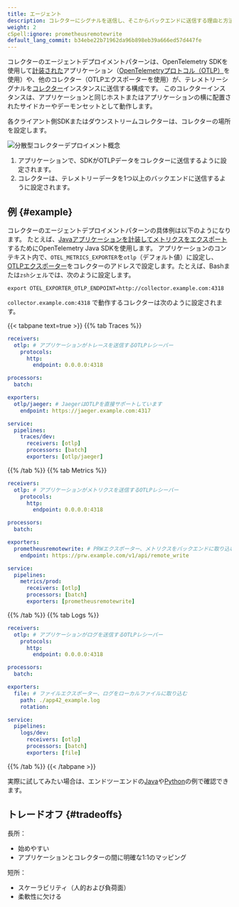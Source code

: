 ```yaml
---
title: エージェント
description: コレクターにシグナルを送信し、そこからバックエンドに送信する理由と方法
weight: 2
cSpell:ignore: prometheusremotewrite
default_lang_commit: b34ebe22b71962da96b898eb39a666ed57d447fe
---
```


コレクターのエージェントデプロイメントパターンは、OpenTelemetry SDKを使用して[計装された][instrumentation]アプリケーション（[OpenTelemetryプロトコル（OTLP）][otlp]を使用）や、他のコレクター（OTLPエクスポーターを使用）が、テレメトリーシグナルを[コレクター][collector]インスタンスに送信する構成です。
このコレクターインスタンスは、アプリケーションと同じホストまたはアプリケーションの横に配置されたサイドカーやデーモンセットとして動作します。

各クライアント側SDKまたはダウンストリームコレクターは、コレクターの場所を設定します。

![分散型コレクターデプロイメント概念](../../img/otel-agent-sdk.svg)

1. アプリケーションで、SDKがOTLPデータをコレクターに送信するように設定されます。
1. コレクターは、テレメトリーデータを1つ以上のバックエンドに送信するように設定されます。

## 例 {#example}

コレクターのエージェントデプロイメントパターンの具体例は以下のようになります。
たとえば、[Javaアプリケーションを計装してメトリクスをエクスポート][instrument-java-metrics]するためにOpenTelemetry Java SDKを使用します。
アプリケーションのコンテキスト内で、`OTEL_METRICS_EXPORTER`を`otlp`（デフォルト値）に設定し、[OTLPエクスポーター][otlp-exporter]をコレクターのアドレスで設定します。たとえば、Bashまたは`zsh`シェルでは、次のように設定します。

```shell
export OTEL_EXPORTER_OTLP_ENDPOINT=http://collector.example.com:4318
```

`collector.example.com:4318` で動作するコレクターは次のように設定されます。

{{< tabpane text=true >}} {{% tab Traces %}}

```yaml
receivers:
  otlp: # アプリケーションがトレースを送信するOTLPレシーバー
    protocols:
      http:
        endpoint: 0.0.0.0:4318

processors:
  batch:

exporters:
  otlp/jaeger: # JaegerはOTLPを直接サポートしています
    endpoint: https://jaeger.example.com:4317

service:
  pipelines:
    traces/dev:
      receivers: [otlp]
      processors: [batch]
      exporters: [otlp/jaeger]
```

{{% /tab %}} {{% tab Metrics %}}

```yaml
receivers:
  otlp: # アプリケーションがメトリクスを送信するOTLPレシーバー
    protocols:
      http:
        endpoint: 0.0.0.0:4318

processors:
  batch:

exporters:
  prometheusremotewrite: # PRWエクスポーター、メトリクスをバックエンドに取り込む
    endpoint: https://prw.example.com/v1/api/remote_write

service:
  pipelines:
    metrics/prod:
      receivers: [otlp]
      processors: [batch]
      exporters: [prometheusremotewrite]
```

{{% /tab %}} {{% tab Logs %}}

```yaml
receivers:
  otlp: # アプリケーションがログを送信するOTLPレシーバー
    protocols:
      http:
        endpoint: 0.0.0.0:4318

processors:
  batch:

exporters:
  file: # ファイルエクスポーター、ログをローカルファイルに取り込む
    path: ./app42_example.log
    rotation:

service:
  pipelines:
    logs/dev:
      receivers: [otlp]
      processors: [batch]
      exporters: [file]
```

{{% /tab %}} {{< /tabpane >}}

実際に試してみたい場合は、エンドツーエンドの[Java][java-otlp-example]や[Python][py-otlp-example]の例で確認できます。

## トレードオフ {#tradeoffs}

長所：

- 始めやすい
- アプリケーションとコレクターの間に明確な1:1のマッピング

短所：

- スケーラビリティ（人的および負荷面）
- 柔軟性に欠ける

[instrumentation]: /docs/languages/
[otlp]: /docs/specs/otel/protocol/
[collector]: /docs/collector/
[instrument-java-metrics]: /docs/languages/java/api/#meterprovider
[otlp-exporter]: /docs/specs/otel/protocol/exporter/
[java-otlp-example]: https://github.com/open-telemetry/opentelemetry-java-docs/tree/main/otlp
[py-otlp-example]: https://opentelemetry-python.readthedocs.io/en/stable/examples/metrics/instruments/README.html
